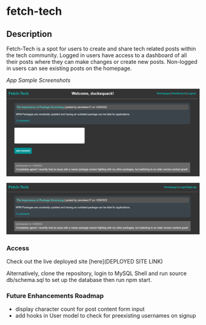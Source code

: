 # fetch-tech

## Description
Fetch-Tech is a spot for users to create and share tech related posts within the tech community. Logged in users have access to a dashboard of all their posts where they can make changes or create new posts. Non-logged in users can see existing posts on the homepage.

_App Sample Screenshots_

![fetch-tech logged-in user single-post page sample](./public/assets/images/logged-in-user-single-post-sample-screenshot.png)

![fetch-tech random user single-post page sample](./public/assets/images/random-user-single-post-sample-screenshot.png)



### Access

Check out the live deployed site [here](DEPLOYED SITE LINK)

Alternatively, clone the repository, login to MySQL Shell and run source db/schema.sql to set up the database then run npm start.



### Future Enhancements Roadmap

* display character count for post content form input
* add hooks in User model to check for preexisting usernames on signup
